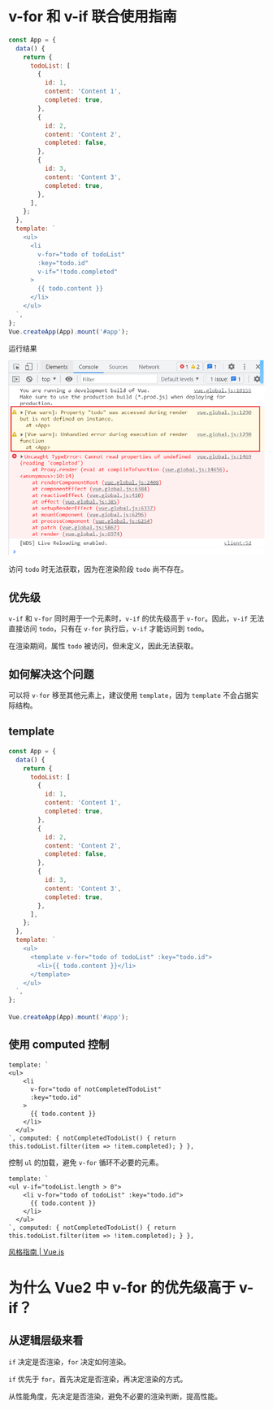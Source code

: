 # v-for 和 v-if 联合使用指南

```javascript
const App = {
  data() {
    return {
      todoList: [
        {
          id: 1,
          content: 'Content 1',
          completed: true,
        },
        {
          id: 2,
          content: 'Content 2',
          completed: false,
        },
        {
          id: 3,
          content: 'Content 3',
          completed: true,
        },
      ],
    };
  },
  template: `
    <ul>
      <li 
        v-for="todo of todoList" 
        :key="todo.id"
        v-if="!todo.completed"
      >
        {{ todo.content }}
      </li>
    </ul>
  `,
};
Vue.createApp(App).mount('#app');
```

运行结果

![](../../../assets/3063a77f4d4bcd3176f1f68679b4e7f7.png)

访问 `todo` 时无法获取，因为在渲染阶段 `todo` 尚不存在。

## 优先级

`v-if` 和 `v-for` 同时用于一个元素时，`v-if` 的优先级高于 `v-for`。因此，`v-if` 无法直接访问 `todo`，只有在 `v-for` 执行后，`v-if` 才能访问到 `todo`。

在渲染期间，属性 `todo` 被访问，但未定义，因此无法获取。

## 如何解决这个问题

可以将 `v-for` 移至其他元素上，建议使用 `template`，因为 `template` 不会占据实际结构。

## template

```javascript
const App = {
  data() {
    return {
      todoList: [
        {
          id: 1,
          content: 'Content 1',
          completed: true,
        },
        {
          id: 2,
          content: 'Content 2',
          completed: false,
        },
        {
          id: 3,
          content: 'Content 3',
          completed: true,
        },
      ],
    };
  },
  template: `
    <ul>
      <template v-for="todo of todoList" :key="todo.id">
        <li>{{ todo.content }}</li>
      </template>
    </ul>
  `,
};

Vue.createApp(App).mount('#app');
```

## 使用 computed 控制

```vue
template: `
<ul>
    <li
      v-for="todo of notCompletedTodoList"
      :key="todo.id"
    >
      {{ todo.content }}
    </li>
  </ul>
`, computed: { notCompletedTodoList() { return this.todoList.filter(item => !item.completed); } },
```

控制 `ul` 的加载，避免 `v-for` 循环不必要的元素。

```vue
template: `
<ul v-if="todoList.length > 0">
    <li v-for="todo of todoList" :key="todo.id">
      {{ todo.content }}
    </li>
  </ul>
`, computed: { notCompletedTodoList() { return this.todoList.filter(item => !item.completed); } },
```

[风格指南 | Vue.js](https://v3.cn.vuejs.org/style-guide/#%E4%B8%BA-v-for-%E8%AE%BE%E7%BD%AE-key-%E5%80%BC%E5%BF%85%E8%A6%81)

# 为什么 Vue2 中 v-for 的优先级高于 v-if？

## 从逻辑层级来看

`if` 决定是否渲染，`for` 决定如何渲染。

`if` 优先于 `for`，首先决定是否渲染，再决定渲染的方式。

从性能角度，先决定是否渲染，避免不必要的渲染判断，提高性能。
